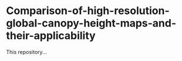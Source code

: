 # Comparison-of-high-resolution-global-canopy-height-maps-and-their-applicability
This repository... 

